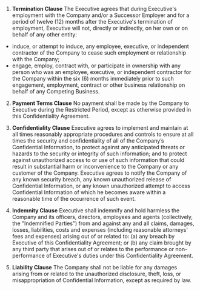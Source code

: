 1. **Termination Clause**
The Executive agrees that during Executive's employment with the Company and/or a Successor Employer and for a period of twelve (12) months after the Executive's termination of employment, Executive will not, directly or indirectly, on her own or on behalf of any other entity:
- induce, or attempt to induce, any employee, executive, or independent contractor of the Company to cease such employment or relationship with the Company;
- engage, employ, contract with, or participate in ownership with any person who was an employee, executive, or independent contractor for the Company within the six (6) months immediately prior to such engagement, employment, contract or other business relationship on behalf of any Competing Business.

2. **Payment Terms Clause**
No payment shall be made by the Company to Executive during the Restricted Period, except as otherwise provided in this Confidentiality Agreement. 

3. **Confidentiality Clause**
Executive agrees to implement and maintain at all times reasonably appropriate procedures and controls to ensure at all times the security and confidentiality of all of the Company’s Confidential Information, to protect against any anticipated threats or hazards to the security or integrity of such information; and to protect against unauthorized access to or use of such information that could result in substantial harm or inconvenience to the Company or any customer of the Company. Executive agrees to notify the Company of any known security breach, any known unauthorized release of Confidential Information, or any known unauthorized attempt to access Confidential Information of which he becomes aware within a reasonable time of the occurrence of such event.

4. **Indemnity Clause**
Executive shall indemnify and hold harmless the Company and its officers, directors, employees and agents (collectively, the "Indemnified Parties") from and against any and all claims, damages, losses, liabilities, costs and expenses (including reasonable attorneys' fees and expenses) arising out of or related to: 
(a) any breach by Executive of this Confidentiality Agreement; or
(b) any claim brought by any third party that arises out of or relates to the performance or non-performance of Executive's duties under this Confidentiality Agreement.

5. **Liability Clause**
The Company shall not be liable for any damages arising from or related to the unauthorized disclosure, theft, loss, or misappropriation of Confidential Information, except as required by law.